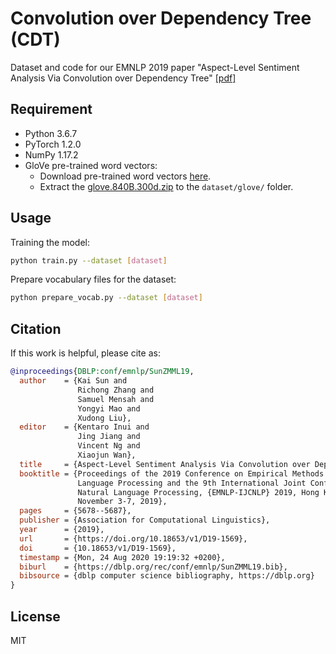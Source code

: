 # Convolution over Dependency Tree (CDT)

Dataset and code for our EMNLP 2019 paper "Aspect-Level Sentiment Analysis Via Convolution over Dependency Tree" [[pdf]](graph_convolutional_networks_for_sentiment_analysis_.pdf)

## Requirement

- Python 3.6.7
- PyTorch 1.2.0
- NumPy 1.17.2
- GloVe pre-trained word vectors:
  - Download pre-trained word vectors [here](https://github.com/stanfordnlp/GloVe#download-pre-trained-word-vectors).
  - Extract the [glove.840B.300d.zip](http://nlp.stanford.edu/data/wordvecs/glove.840B.300d.zip) to the `dataset/glove/` folder.

## Usage

Training the model:

```bash
python train.py --dataset [dataset]
```

Prepare vocabulary files for the dataset:

```bash
python prepare_vocab.py --dataset [dataset]
```

## Citation

If this work is helpful, please cite as:

```bibtex
@inproceedings{DBLP:conf/emnlp/SunZMML19,
  author    = {Kai Sun and
               Richong Zhang and
               Samuel Mensah and
               Yongyi Mao and
               Xudong Liu},
  editor    = {Kentaro Inui and
               Jing Jiang and
               Vincent Ng and
               Xiaojun Wan},
  title     = {Aspect-Level Sentiment Analysis Via Convolution over Dependency Tree},
  booktitle = {Proceedings of the 2019 Conference on Empirical Methods in Natural
               Language Processing and the 9th International Joint Conference on
               Natural Language Processing, {EMNLP-IJCNLP} 2019, Hong Kong, China,
               November 3-7, 2019},
  pages     = {5678--5687},
  publisher = {Association for Computational Linguistics},
  year      = {2019},
  url       = {https://doi.org/10.18653/v1/D19-1569},
  doi       = {10.18653/v1/D19-1569},
  timestamp = {Mon, 24 Aug 2020 19:19:32 +0200},
  biburl    = {https://dblp.org/rec/conf/emnlp/SunZMML19.bib},
  bibsource = {dblp computer science bibliography, https://dblp.org}
}
```

## License

MIT
